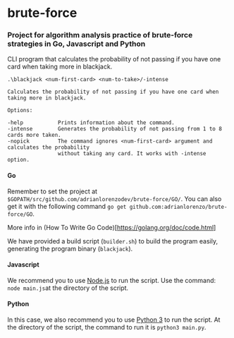 # brute-force
### Project for algorithm analysis practice of brute-force strategies in Go, Javascript and Python

CLI program that calculates the probability of not passing if you have one card when taking more in blackjack.

```
.\blackjack <num-first-card> <num-to-take>/-intense

Calculates the probability of not passing if you have one card when taking more in blackjack.

Options:

-help           Prints information about the command.
-intense        Generates the probability of not passing from 1 to 8 cards more taken.
-nopick         The command ignores <num-first-card> argument and calculates the probability
                without taking any card. It works with -intense option.
```


#### Go
Remember to set the project at `$GOPATH/src/github.com/adrianlorenzodev/brute-force/GO/`. You can also get it with the following command `go get github.com:adrianlorenzo/brute-force/GO`.

More info in (How To Write Go Code)[https://golang.org/doc/code.html]

We have provided a build script (`builder.sh`) to build the program easily, generating the program binary (`blackjack`).


#### Javascript
We recommend you to use [Node.js](https://nodejs.org/en/) to run the script. Use the command: `node main.js`at the directory of the script.


#### Python
In this case, we also recommend you to use [Python 3](https://www.python.org/download/releases/3.0/) to run the script. At the directory of the script, the command to run it is `python3 main.py`.
